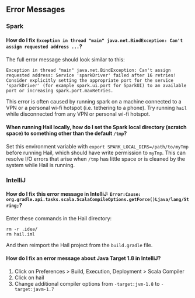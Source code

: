 ## <a class="jumptarget" name="errormessages"></a> Error Messages

### Spark

#### How do I fix `Exception in thread "main" java.net.BindException: Can't assign requested address ...`?

The full error message should look similar to this:

```
Exception in thread "main" java.net.BindException: Can't assign requested address: Service 'sparkDriver' failed after 16 retries! Consider explicitly setting the appropriate port for the service 'sparkDriver' (for example spark.ui.port for SparkUI) to an available port or increasing spark.port.maxRetries.
```

This error is often caused by running spark on a machine connected to a VPN or a personal wi-fi hotspot (i.e. tethering to a phone). Try running `hail` while disconnected from any VPN or personal wi-fi hotspot.

#### When running Hail locally, how do I set the Spark local directory (scratch space) to something other than the default `/tmp`?

Set this environment variable with `export SPARK_LOCAL_DIRS=/path/to/myTmp` before running Hail, which should have write permission to `myTmp`. This can resolve I/O errors that arise when `/tmp` has little space or is cleaned by the system while Hail is running.

### IntelliJ

#### How do I fix this error message in IntelliJ: `Error:Cause: org.gradle.api.tasks.scala.ScalaCompileOptions.getForce()Ljava/lang/String;`?

Enter these commands in the Hail directory:

```
rm -r .idea/
rm hail.iml
```

And then reimport the Hail project from the `build.gradle` file.

#### How do I fix an error message about Java Target 1.8 in IntelliJ?

1. Click on Preferences > Build, Execution, Deployment > Scala Compiler
2. Click on hail
3. Change additional compiler options from `-target:jvm-1.8` to `-target:javm-1.7`
